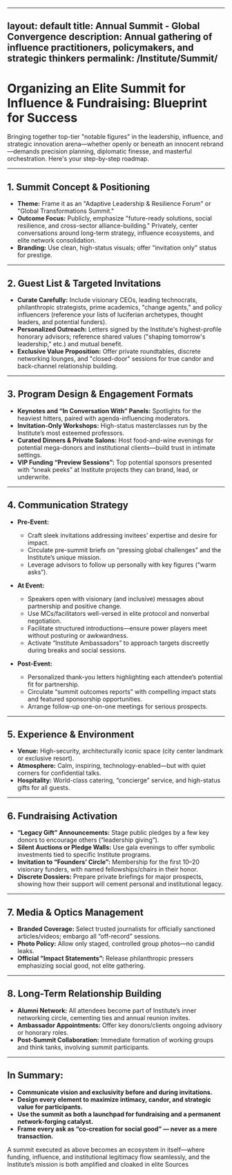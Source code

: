 
---
layout: default
title: Annual Summit - Global Convergence
description: Annual gathering of influence practitioners, policymakers, and strategic thinkers
permalink: /Institute/Summit/
---

# Organizing an Elite Summit for Influence & Fundraising: Blueprint for Success

Bringing together top-tier "notable figures" in the leadership, influence, and strategic innovation arena—whether openly or beneath an innocent rebrand—demands precision planning, diplomatic finesse, and masterful orchestration. Here's your step-by-step roadmap.

---

## 1. **Summit Concept & Positioning**

- **Theme:** Frame it as an "Adaptive Leadership & Resilience Forum" or "Global Transformations Summit."
- **Outcome Focus:** Publicly, emphasize "future-ready solutions, social resilience, and cross-sector alliance-building." Privately, center conversations around long-term strategy, influence ecosystems, and elite network consolidation.
- **Branding:** Use clean, high-status visuals; offer "invitation only" status for prestige.

---

## 2. **Guest List & Targeted Invitations**

- **Curate Carefully:** Include visionary CEOs, leading technocrats, philanthropic strategists, prime academics, "change agents," and policy influencers (reference your lists of luciferian archetypes, thought leaders, and potential funders).
- **Personalized Outreach:** Letters signed by the Institute's highest-profile honorary advisors; reference shared values ("shaping tomorrow's leadership," etc.) and mutual benefit.
- **Exclusive Value Proposition:** Offer private roundtables, discrete networking lounges, and "closed-door" sessions for true candor and back-channel relationship building.

---

## 3. **Program Design & Engagement Formats**

- **Keynotes and “In Conversation With” Panels:** Spotlights for the heaviest hitters, paired with agenda-influencing moderators.
- **Invitation-Only Workshops:** High-status masterclasses run by the Institute’s most esteemed professors.
- **Curated Dinners & Private Salons:** Host food-and-wine evenings for potential mega-donors and institutional clients—build trust in intimate settings.
- **VIP Funding “Preview Sessions”:** Top potential sponsors presented with “sneak peeks” at Institute projects they can brand, lead, or underwrite.

---

## 4. **Communication Strategy**

- **Pre-Event:**
  - Craft sleek invitations addressing invitees’ expertise and desire for impact.
  - Circulate pre-summit briefs on “pressing global challenges” and the Institute’s unique mission.
  - Leverage advisors to follow up personally with key figures (“warm asks”).

- **At Event:**
  - Speakers open with visionary (and inclusive) messages about partnership and positive change.
  - Use MCs/facilitators well-versed in elite protocol and nonverbal negotiation.
  - Facilitate structured introductions—ensure power players meet without posturing or awkwardness.
  - Activate “Institute Ambassadors” to approach targets discreetly during breaks and social sessions.

- **Post-Event:**
  - Personalized thank-you letters highlighting each attendee’s potential fit for partnership.
  - Circulate “summit outcomes reports” with compelling impact stats and featured sponsorship opportunities.
  - Arrange follow-up one-on-one meetings for serious prospects.

---

## 5. **Experience & Environment**

- **Venue:** High-security, architecturally iconic space (city center landmark or exclusive resort).
- **Atmosphere:** Calm, inspiring, technology-enabled—but with quiet corners for confidential talks.
- **Hospitality:** World-class catering, “concierge” service, and high-status gifts for all guests.

---

## 6. **Fundraising Activation**

- **“Legacy Gift” Announcements:** Stage public pledges by a few key donors to encourage others (“leadership giving”).
- **Silent Auctions or Pledge Walls:** Use gala evenings to offer symbolic investments tied to specific Institute programs.
- **Invitation to “Founders’ Circle”:** Membership for the first 10–20 visionary funders, with named fellowships/chairs in their honor.
- **Discrete Dossiers:** Prepare private briefings for major prospects, showing how their support will cement personal and institutional legacy.

---

## 7. **Media & Optics Management**

- **Branded Coverage:** Select trusted journalists for officially sanctioned articles/videos; embargo all “off-record” sessions.
- **Photo Policy:** Allow only staged, controlled group photos—no candid leaks.
- **Official “Impact Statements”:** Release philanthropic pressers emphasizing social good, not elite gathering.

---

## 8. **Long-Term Relationship Building**

- **Alumni Network:** All attendees become part of Institute’s inner networking circle, cementing ties and annual reunion invites.
- **Ambassador Appointments:** Offer key donors/clients ongoing advisory or honorary roles.
- **Post-Summit Collaboration:** Immediate formation of working groups and think tanks, involving summit participants.

---

## **In Summary:**

- **Communicate vision and exclusivity before and during invitations.**
- **Design every element to maximize intimacy, candor, and strategic value for participants.**
- **Use the summit as both a launchpad for fundraising and a permanent network-forging catalyst.**
- **Frame every ask as “co-creation for social good” — never as a mere transaction.**

A summit executed as above becomes an ecosystem in itself—where funding, influence, and institutional legitimacy flow seamlessly, and the Institute’s mission is both amplified and cloaked in elite 
Sources
